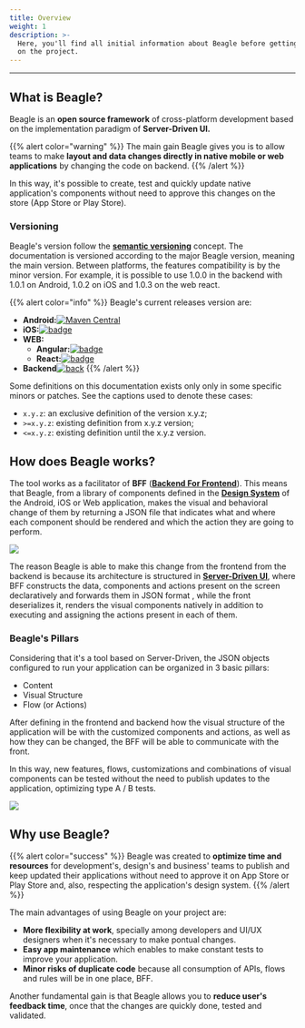 ```yaml
---
title: Overview
weight: 1
description: >-
  Here, you'll find all initial information about Beagle before getting deeper
  on the project.
---
```


---

## What is Beagle?

Beagle is an **open source framework** of cross-platform development based on the implementation paradigm of **Server-Driven UI.**

{{% alert color="warning" %}}
 The main gain Beagle gives you is to allow teams to make **layout and data changes directly in native mobile or web applications** by changing the code on backend. 
{{% /alert %}}

In this way, it's possible to create, test and quickly update native application's components without need to approve this changes on the store \(App Store or Play Store\). 

### Versioning

Beagle's version follow the [**semantic versioning**](https://semver.org/) concept. The documentation is versioned according to the major Beagle version, meaning the main version. Between platforms, the features compatibility is by the minor version. For example, it is possible to use 1.0.0 in the backend with 1.0.1 on Android, 1.0.2 on iOS and 1.0.3 on the web react. 

{{% alert color="info" %}}
Beagle's current releases version are: 

* **Android:**[![Maven Central](https://img.shields.io/maven-central/v/br.com.zup.beagle/android)](https://mvnrepository.com/artifact/br.com.zup.beagle/android)
* **iOS:**[![badge](https://img.shields.io/cocoapods/v/Beagle)](https://cocoapods.org/pods/Beagle)
* **WEB:** 
  * **Angular:**[![badge](https://img.shields.io/npm/v/@zup-it/beagle-angular?logo=Angular)](https://github.com/ZupIT/beagle-web-angular)
  * **React:**[![badge](https://img.shields.io/npm/v/@zup-it/beagle-react?logo=React)](https://github.com/ZupIT/beagle-web-react)
* **Backend**[![back](https://camo.githubusercontent.com/27998a386042ecb2cae7b9f09ae159bd07c935bd/68747470733a2f2f696d672e736869656c64732e696f2f6d6176656e2d63656e7472616c2f762f62722e636f6d2e7a75702e626561676c652f6672616d65776f726b)](https://mvnrepository.com/artifact/br.com.zup.beagle/framework)
{{% /alert %}}

Some definitions on this documentation exists only only in some specific minors or patches. See the captions used to denote these cases:

* `x.y.z`: an exclusive definition of the version x.y.z; 
* `>=x.y.z`: existing definition from x.y.z version;
* `<=x.y.z`: existing definition until the x.y.z version. 

## How does Beagle works?

The tool works as a facilitator of **BFF** \([**Backend For Frontend**](/docs/key-concepts#backend-for-frontend)\). This means that Beagle, from a library of components defined in the [**Design System**](/docs/key-concepts#design-system) of the Android, iOS or Web application, makes the visual and behavioral change of them by returning a JSON file that indicates what and where each component should be rendered and which the action they are going to perform.

![](/beaglemobileback.png)

  
The reason Beagle is able to make this change from the frontend from the backend is because its architecture is structured in [**Server-Driven UI**](/docs/key-concepts#server-driven-ui), where BFF constructs the data, components and actions present on the screen declaratively and forwards them in JSON format , while the front deserializes it, renders the visual components natively in addition to executing and assigning the actions present in each of them.

### Beagle's Pillars 

Considering that it's a tool based on Server-Driven, the JSON objects configured to run your application can be organized in 3 basic pillars: 

* Content
* Visual Structure 
* Flow \(or Actions\) 

After defining in the frontend and backend how the visual structure of the application will be with the customized components and actions, as well as how they can be changed, the BFF will be able to communicate with the front.

In this way, new features, flows, customizations and combinations of visual components can be tested without the need to publish updates to the application, optimizing type A / B tests.

![](/beaglecomp.png)

## Why use Beagle?

{{% alert color="success" %}}
Beagle was created to **optimize time and resources** for development's, design's and business' teams to publish and keep updated their applications without need to approve it on App Store or Play Store and, also, respecting the application's design system. 
{{% /alert %}}

The main advantages of using Beagle on your project are: 

* **More flexibility at work**, specially among developers and UI/UX designers when it's necessary to make pontual changes.  
* **Easy app maintenance** which enables to make constant tests to improve your application.  
* **Minor risks of duplicate code** because all consumption of APIs, flows and rules will be in one place, BFF.

Another fundamental gain is that Beagle allows you to **reduce user's feedback time**, once that the changes are quickly done, tested and validated.
